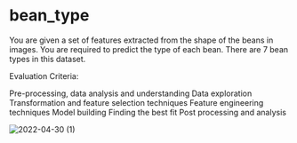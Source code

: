 # bean_type

You are given a set of features extracted from the shape of the beans in images. You are required to predict the type of each bean. There are 7 bean types in this dataset.

Evaluation Criteria:

Pre-processing, data analysis and understanding
Data exploration
Transformation and feature selection techniques
Feature engineering techniques
Model building
Finding the best fit
Post processing and analysis


![2022-04-30 (1)](https://user-images.githubusercontent.com/101552534/166106250-f9f35f63-f754-4fdb-b2fa-34c8c53cbbe9.png)
